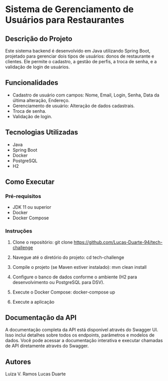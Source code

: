 # Sistema de Gerenciamento de Usuários para Restaurantes

## Descrição do Projeto

Este sistema backend é desenvolvido em Java utilizando Spring Boot, projetado para gerenciar
dois tipos de usuários: donos de restaurante e clientes. Ele permite o cadastro, a gestão de perfis, a troca de senha,
e a validação de login de usuários.

## Funcionalidades

- Cadastro de usuário com campos: Nome, Email, Login, Senha, Data da última alteração, Endereço.
- Gerenciamento de usuário: Alteração de dados cadastrais.
- Troca de senha.
- Validação de login.

## Tecnologias Utilizadas

- Java
- Spring Boot
- Docker
- PostgreSQL
- H2

## Como Executar

### Pré-requisitos

- JDK 11 ou superior
- Docker
- Docker Compose


### Instruções

1. Clone o repositório:
   git clone https://github.com/Lucas-Duarte-94/tech-challenge

2. Navegue até o diretório do projeto:
   cd tech-challenge

3. Compile o projeto (se Maven estiver instalado):
   mvn clean install

4. Configure o banco de dados conforme o ambiente (H2 para desenvolvimento ou PostgreSQL para DSV).
5. Execute o Docker Compose:
   docker-compose up
6. Execute a aplicação

## Documentação da API
A documentação completa da API está disponível através do Swagger UI. Isso inclui detalhes sobre todos os endpoints,
parâmetros e modelos de dados. Você pode acessar a documentação interativa e executar chamadas de API diretamente
através do Swagger.

## Autores
Luiza V. Ramos
Lucas Duarte